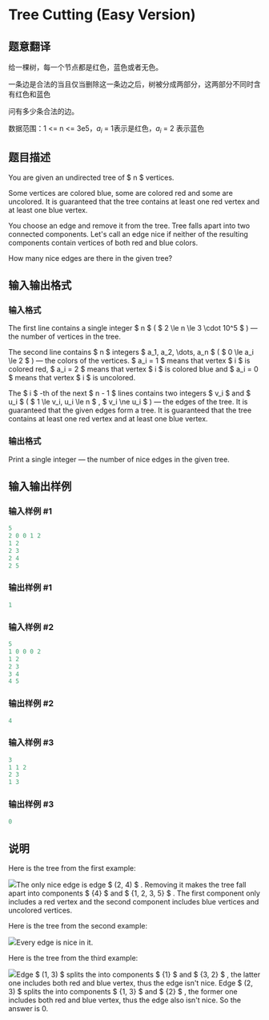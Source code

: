 # Tree Cutting (Easy Version)

## 题意翻译

给一棵树，每一个节点都是红色，蓝色或者无色。

一条边是合法的当且仅当删除这一条边之后，树被分成两部分，这两部分不同时含有红色和蓝色

问有多少条合法的边。

数据范围：1 <= n <= 3e5，$a_i$ = 1表示是红色，$a_i$ = 2 表示蓝色

## 题目描述

You are given an undirected tree of $ n $ vertices.

Some vertices are colored blue, some are colored red and some are uncolored. It is guaranteed that the tree contains at least one red vertex and at least one blue vertex.

You choose an edge and remove it from the tree. Tree falls apart into two connected components. Let's call an edge nice if neither of the resulting components contain vertices of both red and blue colors.

How many nice edges are there in the given tree?

## 输入输出格式

### 输入格式

The first line contains a single integer $ n $ ( $ 2 \le n \le 3 \cdot 10^5 $ ) — the number of vertices in the tree.

The second line contains $ n $ integers $ a_1, a_2, \dots, a_n $ ( $ 0 \le a_i \le 2 $ ) — the colors of the vertices. $ a_i = 1 $ means that vertex $ i $ is colored red, $ a_i = 2 $ means that vertex $ i $ is colored blue and $ a_i = 0 $ means that vertex $ i $ is uncolored.

The $ i $ -th of the next $ n - 1 $ lines contains two integers $ v_i $ and $ u_i $ ( $ 1 \le v_i, u_i \le n $ , $ v_i \ne u_i $ ) — the edges of the tree. It is guaranteed that the given edges form a tree. It is guaranteed that the tree contains at least one red vertex and at least one blue vertex.

### 输出格式

Print a single integer — the number of nice edges in the given tree.

## 输入输出样例

### 输入样例 #1

```cpp
5
2 0 0 1 2
1 2
2 3
2 4
2 5

```
### 输出样例 #1

```cpp
1

```
### 输入样例 #2

```cpp
5
1 0 0 0 2
1 2
2 3
3 4
4 5

```
### 输出样例 #2

```cpp
4

```
### 输入样例 #3

```cpp
3
1 1 2
2 3
1 3

```
### 输出样例 #3

```cpp
0

```
## 说明

Here is the tree from the first example:

![](https://cdn.luogu.com.cn/upload/vjudge_pic/CF1118F1/ab0319e6d1b3fdf0a12318f77b159c6dc359f231.png)The only nice edge is edge $ (2, 4) $ . Removing it makes the tree fall apart into components $ \{4\} $ and $ \{1, 2, 3, 5\} $ . The first component only includes a red vertex and the second component includes blue vertices and uncolored vertices.

Here is the tree from the second example:

![](https://cdn.luogu.com.cn/upload/vjudge_pic/CF1118F1/7f13f482fb950c8fef37bc2658aa383ebfb7bf5b.png)Every edge is nice in it.

Here is the tree from the third example:

![](https://cdn.luogu.com.cn/upload/vjudge_pic/CF1118F1/f3485c6c57decb8200c34309a45ff67d9c4b5fd0.png)Edge $ (1, 3) $ splits the into components $ \{1\} $ and $ \{3, 2\} $ , the latter one includes both red and blue vertex, thus the edge isn't nice. Edge $ (2, 3) $ splits the into components $ \{1, 3\} $ and $ \{2\} $ , the former one includes both red and blue vertex, thus the edge also isn't nice. So the answer is 0.

